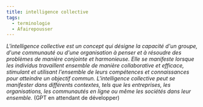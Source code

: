 ```yaml
---
title: intelligence collective
tags:
  - terminologie
  - Afairepousser
---
```

*L'intelligence collective est un concept qui désigne la capacité d'un groupe, d'une communauté ou d'une organisation à penser et à résoudre des problèmes de manière conjointe et harmonieuse. Elle se manifeste lorsque les individus travaillent ensemble de manière collaborative et efficace, stimulant et utilisant l'ensemble de leurs compétences et connaissances pour atteindre un objectif commun. L'intelligence collective peut se manifester dans différents contextes, tels que les entreprises, les organisations, les communautés en ligne ou même les sociétés dans leur ensemble.* (GPT en attendant de développer)